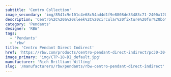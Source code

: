 ```yaml
---
subtitle: 'Centro Collection'
image_secondary: 'img/8541c9e101c4e68c54ad4d1f9e8808de33483c71-2400x1200.png'
description: 'Centro%2C%20a%20sleek%2C%20circular%20fixture%20for%20both%20flushmount%20and%20pendant%20installation.%20With%20its%20slim%20profile%20and%20light-diffusing%20perforated%20edge%2C%20Centro%20possesses%20a%20subtle%20sophistication%20other%20fixtures%20don%u2019t.'
category: 'Pendants'
designer: 'RBW'
tags:
  - 'Pendants'
  - 'rbw'
title: 'Centro Pendant Direct Indirect'
href: 'https://rbw.com/products/centro-pendant-direct-indirect/pc30-30-277_10_din'
image_primary: 'img/CTP-18-DI_default.jpg'
manufacturer: 'Rich Brilliant Willing'
slug: '/manufacturers/rbw/pendants/rbw-centro-pendant-direct-indirect'
---
```

